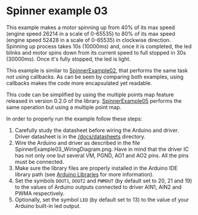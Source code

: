 # Spinner example 03
This example makes a motor spinning up from 40% of its max speed (engine speed 26214 in a scale of 0-65535) to 80% of its max speed (engine speed 52428 in a scale of 0-65535) in clockwise direction. Spinning up process takes 10s (10000ms) and, once it is completed, the led blinks and motor spins down from its current speed to full stopped in 30s (30000ms). Once it's fully stopped, the led is light.

This example is similar to [SpinnerExample02](https://github.com/VGavara/ArduinoTB6612FNG/tree/main/examples/Spinner/SpinnerExample02), that performs the same task not using callbacks. As can be seen by comparing both examples, using callbacks makes the code more encapsulated yet readable.

This code can be simplified by using the multiple points map feature released in version 0.2.0 of the library. [SpinnerExample05](https://github.com/VGavara/ArduinoTB6612FNG/tree/main/examples/Spinner/SpinnerExample05) performs the same operation but using a multiple point map.

In order to properly run the example follow these steps:
1. Carefully study the datasheet before wiring the Arduino and driver. Driver datasheet is in the [/docs/datasheets](https://github.com/VGavara/ArduinoTB6612FNG/tree/main/docs/datasheets) directory.
2. Wire the Arduino and driver as described in the file SpinnerExample03_WiringDiagram.png. Have in mind that the driver IC has not only one but several VM, PGND, AO1 and AO2 pins. All the pins must be connected. 
3. Make sure the library files are properly installed in the Arduino IDE library path (see [Arduino Libraries](https://www.arduino.cc/en/Hacking/Libraries) for more information).
4. Set the symbols `DOUT1`, `DOUT2` and `PWMOUT` (by default set to 20, 21 and 19) to the values of Arduino outputs connected to driver AIN1, AIN2 and PWMA respectively.
5. Optionally, set the symbol `LED` (by default set to 13) to the value of your Arduino built-in led output.
